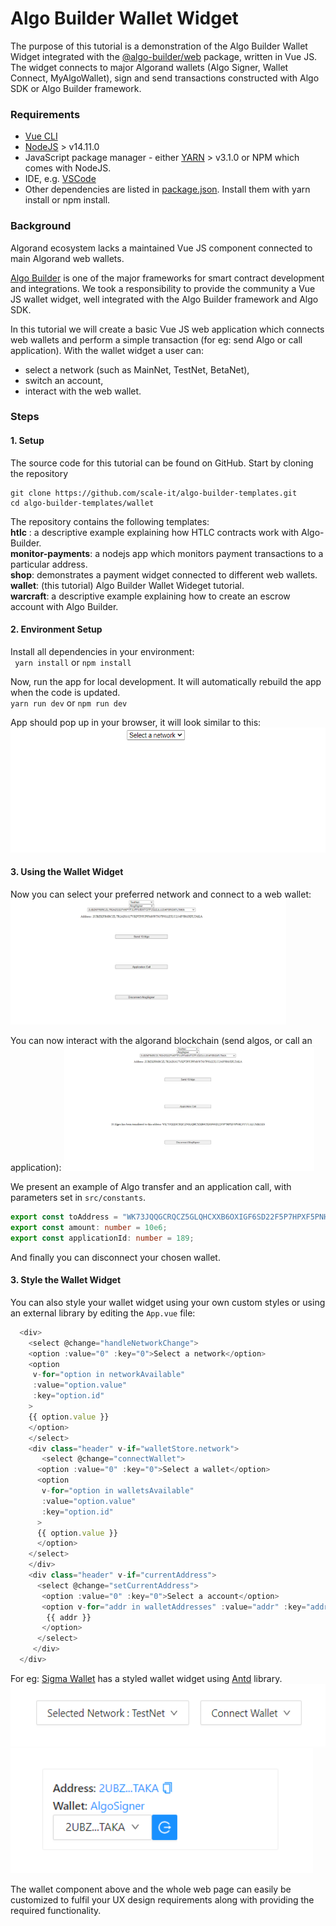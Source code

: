 # Algo Builder Wallet Widget 

The purpose of this tutorial is a demonstration of the Algo Builder Wallet Widget integrated with the [@algo-builder/web](https://github.com/scale-it/algo-builder/tree/master/packages/web) package, written in Vue JS. The widget connects to major Algorand wallets (Algo Signer, Wallet Connect, MyAlgoWallet), sign and send transactions constructed with Algo SDK or Algo Builder framework.

### Requirements

- [Vue CLI](https://cli.vuejs.org/guide/installation.html)<br/>
- [NodeJS](https://nodejs.org/en/download/) > v14.11.0<br/>
- JavaScript package manager - either [YARN](https://classic.yarnpkg.com/en/docs/install) > v3.1.0 or NPM which comes with NodeJS.<br/>
- IDE, e.g. [VSCode](https://code.visualstudio.com/download)<br/>
- Other dependencies are listed in [package.json](https://github.com/scale-it/algo-builder-templates/blob/master/wallet/package.json). Install them with yarn install or npm install.<br/>

### Background

Algorand ecosystem lacks a maintained Vue JS component connected to main Algorand web wallets.

[Algo Builder](https://algobuilder.dev/) is one of the major frameworks for smart contract development and integrations. We took a responsibility to provide the community a Vue JS wallet widget, well integrated with the Algo Builder framework and Algo SDK.

In this tutorial we will create a basic Vue JS web application which connects web wallets and perform a simple transaction (for eg: send Algo or call application). With the wallet widget a user can:

- select a network (such as MainNet, TestNet, BetaNet),
- switch an account,
- interact with the web wallet.

### Steps

#### 1. Setup

The source code for this tutorial can be found on GitHub. Start by cloning the repository

    git clone https://github.com/scale-it/algo-builder-templates.git
    cd algo-builder-templates/wallet

The repository contains the following templates:<br/>
**htlc** : a descriptive example explaining how HTLC contracts work with Algo-Builder.<br/>
**monitor-payments**: a nodejs app which monitors payment transactions to a particular address.<br/>
**shop**: demonstrates a payment widget connected to different web wallets.<br/>
**wallet**: (this tutorial) Algo Builder Wallet Wideget tutorial.<br/>
**warcraft**: a descriptive example explaining how to create an escrow account with Algo Builder.<br/>

#### 2. Environment Setup

Install all dependencies in your environment:<br/>
` yarn install` or `npm install`

Now, run the app for local development. It will automatically rebuild the app when the code is updated.<br/>
`yarn run dev` or `npm run dev`

App should pop up in your browser, it will look similar to this:
<img src="./t-wallet/assets/homescreen.png" height="200" title="Home Page" />

#### 3. Using the Wallet Widget

Now you can select your preferred network and connect to a web wallet:
<img src="./t-wallet/assets/address_selected.png" height="200" title="Account Selected" />

You can now interact with the algorand blockchain (send algos, or call an application):
<img src="./t-wallet/assets/algo_transaction.png" height="200" title="Send Transaction" />

We present an example of Algo transfer and an application call, with parameters set in `src/constants`.

```ts
export const toAddress = "WK73JQQGCRQCZ5GLQHCXXB6OXIGF6SD22F5P7HPXF5PNH23YUUALUMKOZ4";
export const amount: number = 10e6;
export const applicationId: number = 189;
```

And finally you can disconnect your chosen wallet.

#### 3. Style the Wallet Widget

You can also style your wallet widget using your own custom styles or using an external library by editing the `App.vue` file:

```ts
  <div>
    <select @change="handleNetworkChange">
  	<option :value="0" :key="0">Select a network</option>
  	<option
  	 v-for="option in networkAvailable"
  	 :value="option.value"
  	 :key="option.id"
  	>
  	{{ option.value }}
  	</option>
    </select>
    <div class="header" v-if="walletStore.network">
       <select @change="connectWallet">
  	  <option :value="0" :key="0">Select a wallet</option>
  	  <option
  	   v-for="option in walletsAvailable"
  	   :value="option.value"
  	   :key="option.id"
  	  >
  	  {{ option.value }}
  	  </option>
  	</select>
    </div>
    <div class="header" v-if="currentAddress">
      <select @change="setCurrentAddress">
       <option :value="0" :key="0">Select a account</option>
       <option v-for="addr in walletAddresses" :value="addr" :key="addr">
      	{{ addr }}
       </option>
      </select>
     </div>
  </div>
```

For eg: [Sigma Wallet](https://github.com/scale-it/algobuilder-msig) has a styled wallet widget using [Antd](https://www.antdv.com/) library.
<img src="./t-wallet/assets/select_network.png" height="100" title="Select Network" />
<img src="./t-wallet/assets/styled_wallet.png" height="200" title="Styled Wallet Widget" />

The wallet component above and the whole web page can easily be customized to fulfil your UX design requirements along with providing the required functionality.
